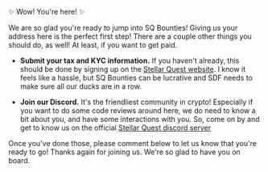 :sparkles: Wow! You're here! :sparkles:

We are so glad you're ready to jump into SQ Bounties! Giving us your address here is the perfect first step! There are a couple other things you should do, as well! At least, if you want to get paid.

- **Submit your tax and KYC information.** If you haven't already, this should be done by signing up on the [Stellar Quest website](https://quest.stellar.org). I know it feels like a hassle, but SQ Bounties can be lucrative and SDF needs to make sure all our ducks are in a row.

- **Join our Discord.** It's the friendliest community in crypto! Especially if you want to do some code reviews around here, we do need to know a bit about you, and have some interactions with you. So, come on by and get to know us on the official [Stellar Quest discord server](https://discord.gg/jDjSQvTHTC)

Once you've done those, please comment below to let us know that you're ready to go! Thanks again for joining us. We're so glad to have you on board.